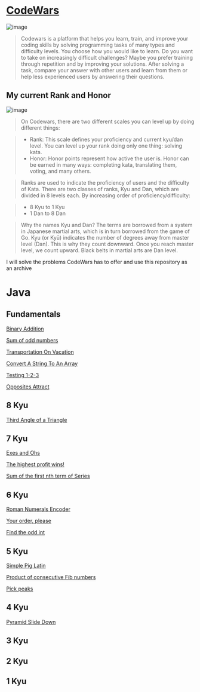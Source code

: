 # [CodeWars](https://www.codewars.com/)

![image](https://user-images.githubusercontent.com/79093871/208675018-396209d9-7b1f-4fa6-a04c-84844e7dff5c.png)

>Codewars is a platform that helps you learn, train, and improve your coding skills by solving programming tasks of many types and difficulty levels. You choose how you would like to learn. Do you want to take on increasingly difficult challenges? Maybe you prefer training through repetition and by improving your solutions. After solving a task, compare your answer with other users and learn from them or help less experienced users by answering their questions.

## My current Rank and Honor

![image](https://www.codewars.com/users/Amarquez!/badges/large)

>On Codewars, there are two different scales you can level up by doing different things:

> - Rank: This scale defines your proficiency and current kyu/dan level. You can level up your rank doing only one thing: solving kata.
> - Honor: Honor points represent how active the user is. Honor can be earned in many ways: completing kata, translating them, voting, and many others.

>Ranks are used to indicate the proficiency of users and the difficulty of Kata. There are two classes of ranks, Kyu and Dan, which are divided in 8 levels each. By increasing order of proficiency/difficulty:

> - 8 Kyu to 1 Kyu
> - 1 Dan to 8 Dan

> Why the names Kyu and Dan? The terms are borrowed from a system in Japanese martial arts, which is in turn borrowed from the game of Go. Kyu (or Kyū) indicates the number of degrees away from master level (Dan). This is why they count downward. Once you reach master level, we count upward. Black belts in martial arts are Dan level.

I will solve the problems CodeWars has to offer and use this repository as an archive

# Java
## Fundamentals
[Binary Addition](https://github.com/af-marquez/CodeWars/tree/main/Java/Fundamentals/Binary_Addition)

[Sum of odd numbers](https://github.com/af-marquez/CodeWars/tree/main/Java/Fundamentals/Sum_Of_Odd_Numbers)

[Transportation On Vacation](https://github.com/af-marquez/CodeWars/tree/main/Java/Fundamentals/Transportation_On_Vacation)

[Convert A String To An Array](https://github.com/af-marquez/CodeWars/tree/main/Java/Fundamentals/Convert_A_String_To_An_Array/README.md)

[Testing 1-2-3](https://github.com/af-marquez/CodeWars/blob/main/Java/Fundamentals/Testing_1-2-3/Testing_1-2-3.md)

[Opposites Attract](https://github.com/af-marquez/CodeWars/tree/main/Java/Fundamentals/Opposites_Attract)

## 8 Kyu

[Third Angle of a Triangle](https://github.com/af-marquez/CodeWars/tree/main/Java/8_kyu/Third_Angle_of_a_Triangle)

## 7 Kyu
[Exes and Ohs](https://github.com/af-marquez/CodeWars/tree/main/Java/7_kyu/Exes_And_Ohs)

[The highest profit wins!](https://github.com/af-marquez/CodeWars/blob/main/Java/7_kyu/The_Highest_Profit_Wins/README.md)

[Sum of the first nth term of Series](https://github.com/af-marquez/CodeWars/tree/main/Java/7_kyu/Sum_of_the_first%20nth_term_of_Series)

## 6 Kyu
[Roman Numerals Encoder](https://github.com/af-marquez/CodeWars/blob/main/Java/6_kyu/Roman_Numerals_Encoder)

[Your order, please](https://github.com/af-marquez/CodeWars/tree/main/Java/6_kyu/Your_order_please)

[Find the odd int](https://github.com/af-marquez/CodeWars/tree/main/Java/6_kyu/Find_the_odd_int)

## 5 Kyu

[Simple Pig Latin](https://github.com/af-marquez/CodeWars/blob/main/Java/5_kyu/Simple_Pig_Latin/README.md)

[Product of consecutive Fib numbers](https://github.com/af-marquez/CodeWars/tree/main/Java/5_kyu/Product_of_consecutive_Fib_numbers)

[Pick peaks](https://github.com/af-marquez/CodeWars/tree/main/Java/5_kyu/Pick_peaks)

## 4 Kyu

[Pyramid Slide Down](https://github.com/af-marquez/CodeWars/tree/main/Java/4_kyu/Pyramid_Slide_Down)

## 3 Kyu

## 2 Kyu

## 1 Kyu
